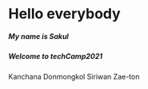 # Hello everybody

##### My name is Sakul
##### Welcome to techCamp2021
Kanchana Donmongkol
Siriwan Zae-ton
